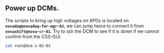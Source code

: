 ## Power up DCMs.
The scripts to bring up high voltages on APDs is located on **`novadaq@novadaq-far-mgr-02`**, we can jump twice to connect it from **`novashift@nova-cr-01`**.
Try to ssh the DCM to see if it is down if we cannot confirm from the CSS-GUI.
```bash
ssh root@dcm-1-02-03
```
